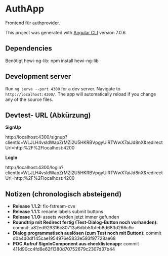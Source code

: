 # AuthApp

Frontend für authprovider.

This project was generated with [Angular CLI](https://github.com/angular/angular-cli) version 7.0.6.

## Dependencies

Benötigt hewi-ng-lib: npm install hewi-ng-lib

## Development server

Run `ng serve --port 4300` for a dev server. Navigate to `http://localhost:4300/`. The app will automatically reload if you change any of the source files.

## Devtest- URL (Abkürzung)

__SignUp__

http://localhost:4300/signup?clientId=WLJLH4vsldWapZrMZi2U5HKRBVpgyUiRTWwX7aiJd8nX&redirectUrl=http:%2F%2Flocalhost:4200

__LogIn__

http://localhost:4300/login?clientId=WLJLH4vsldWapZrMZi2U5HKRBVpgyUiRTWwX7aiJd8nX&redirectUrl=http:%2F%2Flocalhost:4200

## Notizen (chronologisch absteigend)
* __Release 1.1.2:__ fix-fstream-cve
* __Release 1.1.1:__ rename labels submit buttons
* __Release 1.1.0:__ assets werden jetzt immer gefunden
* __Roundtrip mit Redirect fertig (Test-Dialog-Button noch vorhanden):__ commit: a82ed929316c80713a6dbb5fbfeb8d683d266c9c
* __Dialog programmatisch auslösen (zum Test noch mit Button):__ commit d0a4d0df145cae1954976e5833e593f97728ae68
* __POC Aufruf SignInComponent aus checklistenapp:__ commit 411d90cc4fd8e62f1380d70752679c2307d37b44
